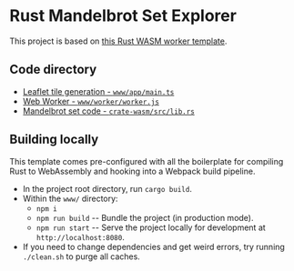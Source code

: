 # Rust Mandelbrot Set Explorer

This project is based on [this Rust WASM worker template](https://github.com/DDR0/large-graph-editor/tree/updated-deps).

## Code directory

- [Leaflet tile generation - <code>www/app/main.ts</code>](www/app/main.ts)
- [Web Worker - <code>www/worker/worker.js</code>](www/worker/worker.js)
- [Mandelbrot set code - <code>crate-wasm/src/lib.rs</code>](crate-wasm/src/lib.rs)

## Building locally

This template comes pre-configured with all the boilerplate for compiling Rust
to WebAssembly and hooking into a Webpack build pipeline.

- In the project root directory, run `cargo build`.
- Within the `www/` directory:
    - `npm i`
    - `npm run build` -- Bundle the project (in production mode).
    - `npm run start` -- Serve the project locally for development at `http://localhost:8080`.
- If you need to change dependencies and get weird errors, try running `./clean.sh` to purge all caches.
